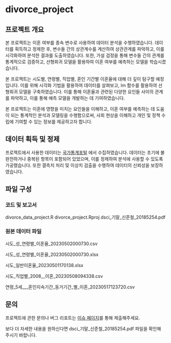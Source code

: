 # divorce_project

## 프로젝트 개요

본 프로젝트는 이혼 여부를 종속 변수로 사용하여 데이터 분석을 수행하였습니다. 데이터를 획득하고 정제한 후, 변수들 간의 상관계수를 계산하여 상관관계를 파악하고, 이를 시각화하여 분석한 결과를 도출하였습니다. 또한, 가설 검정을 통해 변수들 간의 관계를 통계적으로 검증하고, 선형회귀 모델을 활용하여 이혼 여부를 예측하는 모델을 학습시켰습니다.

본 프로젝트는 시도별, 연령별, 직업별, 혼인 기간별 이혼율에 대해 더 깊이 탐구할 예정입니다. 이를 위해 시각화 기법을 활용하여 데이터를 살펴보고, lm 함수를 활용하여 선형회귀 모델을 구축하였습니다. 이를 통해 이혼율과 관련된 다양한 요인들 사이의 관계를 파악하고, 이를 통해 예측 모델을 개발하는 데 기여하였습니다.

본 프로젝트는 이혼에 영향을 미치는 요인들을 이해하고, 이혼 여부를 예측하는 데 도움이 되는 통계적인 분석과 모델링을 수행함으로써, 사회 현상을 이해하고 개인 및 정책 수립에 기여할 수 있는 정보를 제공하고자 합니다.


## 데이터 획득 및 정제

프로젝트에서 사용한 데이터는 [국가통계포털](https://kosis.kr/index/index.do)
에서 수집하였습니다. 데이터는 초기에 불완전하거나 중복된 항목이 포함되어 있었으며, 이를 정제하여 분석에 사용할 수 있도록 가공했습니다. 또한 결측치 처리 및 이상치 검출을 수행하여 데이터의 신뢰성을 보장하였습니다.


## 파일 구성

### 코드 및 보고서
  divorce_data_project.R
  divorce_project.Rproj
  dsci_기말_신준철_20185254.pdf

### 원본 데이터 파일
  시도_성_연령별_이혼율_20230502000730.csv
  
  시도_성_연령별_이혼율_20230502000730.xlsx
  
  시도_일반이혼율_20230501170138.xlsx
  
  시도_직업별_2008__이혼_20230508094338.csv
  
  연령_5세___혼인지속기간_동거기간_별_이혼_20230517123720.csv


## 문의
프로젝트에 관한 문의나 버그 리포트는 [이슈 페이지](https://github.com/auspicious0/divorce_project/divorce_project/issues)를 통해 제출해주세요.

보다 더 자세한 내용을 원하신다면 dsci_기말_신준철_20185254.pdf 파일을 확인해 주시기 바랍니다.
